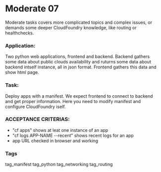 # Moderate 07
Moderate tasks covers more complicated topics and complex issues,
or demands some deeper  CloudFoundry  knowledge, like routing or
healthchecks.

### Application:
Two python web applications, frontend and backend. Backend gathers some data
about public clouds availability and ruturns some data about backend intself 
instance, all in json format. Frontend gathers this data and show html page. 

### Task:
Deploy apps with a manifest. We expect frontend to connect to backend and get
proper information. Here you need to modify manifest and configure CloudFoundry iself.

### ACCEPTANCE CRITERIAS:
- "cf apps" shows at leat one instance of an app
- "cf logs APP-NAME --recent" shows recent logs for an app
- app URL checked in browser and working

### Tags
tag_manifest tag_python tag_networking tag_routing
